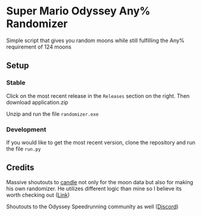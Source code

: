 # Super Mario Odyssey Any% Randomizer

Simple script that gives you random moons while still fulfilling the Any% requirement of 124 moons

## Setup

### Stable
Click on the most recent release in the `Releases` section on the right. Then download application.zip

Unzip and run the file `randomizer.exe`

### Development
If you would like to get the most recent version, clone the repository and run the file `run.py`

## Credits

Massive shoutouts to [candle](https://github.com/candleeater) not only for the moon data but also for making his own randomizer. He utilizes different logic than mine so I believe its worth checking out ([Link](https://smo.kek.tech/api/v1/index#!/rando))

Shoutouts to the Odyssey Speedrunning community as well ([Discord](https://discordapp.com/invite/smospeedruns))
